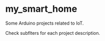 # my_smart_home
Some Arduino projects related to IoT.

Check subflters for each project description.

